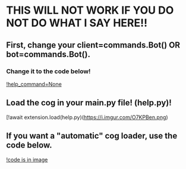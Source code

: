 # THIS WILL NOT WORK IF YOU DO NOT DO WHAT I SAY HERE!!

## First, change your client=commands.Bot() OR bot=commands.Bot().
### Change it to the code below!
[!help_command=None](https://i.imgur.com/yaFaehm.png)

## Load the cog in your main.py file! (help.py)!
[!await extension.load(help.py)(https://i.imgur.com/O7KPBen.png)

## If you want a "automatic" cog loader, use the code below.

[!code is in image](https://i.imgur.com/rtKBEXv.png)
